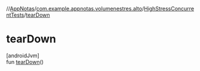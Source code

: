 //[AppNotas](../../../index.md)/[com.example.appnotas.volumenestres.alto](../index.md)/[HighStressConcurrentTests](index.md)/[tearDown](tear-down.md)

# tearDown

[androidJvm]\
fun [tearDown](tear-down.md)()
